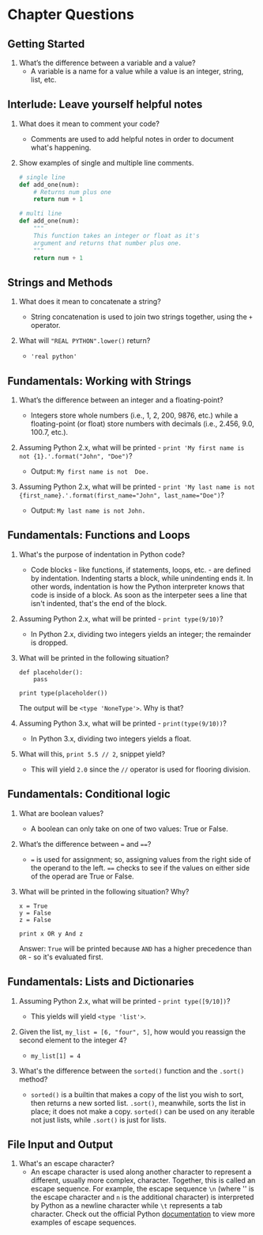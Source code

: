 # Chapter Questions

## Getting Started

1. What’s the difference between a variable and a value?
    - A variable is a name for a value while a value is an integer, string, list, etc.

## Interlude: Leave yourself helpful notes

1. What does it mean to comment your code?
    - Comments are used to add helpful notes in order to document what's happening.

1. Show examples of single and multiple line comments.

    ```python
    # single line
    def add_one(num):
        # Returns num plus one
        return num + 1

    # multi line
    def add_one(num):
        """
        This function takes an integer or float as it's
        argument and returns that number plus one.
        """
        return num + 1
    ```

## Strings and Methods

1. What does it mean to concatenate a string?
    - String concatenation is used to join two strings together, using the `+` operator.

1. What will `"REAL PYTHON".lower()` return?
    - `'real python'`

## Fundamentals: Working with Strings

1. What’s the difference between an integer and a floating-point?
    - Integers store whole numbers (i.e., 1, 2, 200, 9876, etc.) while a floating-point (or float) store numbers with decimals (i.e., 2.456, 9.0, 100.7, etc.).

1. Assuming Python 2.x, what will be printed - `print 'My first name is not {1}.'.format("John", "Doe")`?
    - Output: `My first name is not  Doe.`

1. Assuming Python 2.x, what will be printed - `print 'My last name is not {first_name}.'.format(first_name="John", last_name="Doe")`?
    - Output: `My last name is not John.`

## Fundamentals: Functions and Loops

1. What's the purpose of indentation in Python code?
    - Code blocks - like functions, if statements, loops, etc. - are defined by indentation. Indenting starts a block, while unindenting ends it. In other words, indentation is how the Python interpreter knows that code is inside of a block. As soon as the interpeter sees a line that isn't indented, that's the end of the block.

1. Assuming Python 2.x, what will be printed - `print type(9/10)`?
    - In Python 2.x, dividing two integers yields an integer; the remainder is dropped.

1. What will be printed in the following situation?

    ```
    def placeholder():
        pass

    print type(placeholder())
    ```

    The output will be `<type 'NoneType'>`. Why is that?

1. Assuming Python 3.x, what will be printed - `print(type(9/10))`?
    - In Python 3.x, dividing two integers yields a float.

1. What will this, `print 5.5 // 2`, snippet yield?
    - This will yield `2.0` since the `//` operator is used for flooring division.

## Fundamentals: Conditional logic

1. What are boolean values?
    - A boolean can only take on one of two values: True or False.

1. What’s the difference between `=` and `==`?
    - `=` is used for assignment; so, assigning values from the right side of the operand to the left. `==` checks to see if the values on either side of the operad are True or False.

1. What will be printed in the following situation? Why?

    ```
    x = True
    y = False
    z = False

    print x OR y And z
    ```

    Answer: `True` will be printed because `AND` has a higher precedence than `OR` - so it's evaluated first.


## Fundamentals: Lists and Dictionaries

1. Assuming Python 2.x, what will be printed - `print type([9/10])`?
    - This yields will yield `<type 'list'>`.

1. Given the list, `my_list = [6, "four", 5]`, how would you reassign the second element to the integer 4?
    - `my_list[1] = 4`

1. What's the difference between the `sorted()` function and the `.sort()` method?
    - `sorted()` is a builtin that makes a copy of the list you wish to sort, then returns a new sorted list. `.sort()`, meanwhile, sorts the list in place; it does not make a copy. `sorted()` can be used on any iterable not just lists, while `.sort()` is just for lists.


## File Input and Output

1. What's an escape character?
    - An escape character is used along another character to represent a different, usually more complex, character. Together, this is called an escape sequence. For example, the escape sequence `\n` (where '\' is the escape character and `n` is the additional character) is interpreted by Python as a newline character while `\t` represents a tab character. Check out the official Python [documentation](https://docs.python.org/2/reference/lexical_analysis.html#string-literals) to view more examples of escape sequences.
